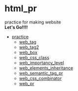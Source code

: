 # html_pr

practice for making website
<br>**Let's Go!!!!**<br/>

- [practice](https://github.com/JeongmoRyu/html_pr/tree/main/practice)
    - [web_tag](https://github.com/JeongmoRyu/html_pr/blob/main/practice/web_tag.md)
    - [web_tag2](https://github.com/JeongmoRyu/html_pr/blob/main/practice/web_tag2.md)
    - [web_box](https://github.com/JeongmoRyu/html_pr/blob/main/practice/web_box.md)
    - [web_css_class](https://github.com/JeongmoRyu/html_pr/blob/main/practice/web_css_class.md)
    - [web_importancy_level](https://github.com/JeongmoRyu/html_pr/blob/main/practice/web_importancy_level.md)
    - [web_elements_inheritance](https://github.com/JeongmoRyu/html_pr/blob/main/practice/web_elements_inheritance.md)
    - [web_semantic_tag_pr](https://github.com/JeongmoRyu/html_pr/blob/main/practice/web_semantic_tag_pr.md)
    - [web_css_combinator](https://github.com/JeongmoRyu/html_pr/blob/main/practice/web_css_combinator.md)
    - [web_pr](https://github.com/JeongmoRyu/html_pr/blob/main/practice/web_pr.md)

    




